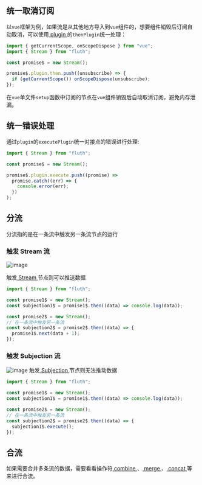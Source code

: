 ## 统一取消订阅

以`vue`框架为例，如果流是从其他地方导入到`vue`组件的，想要组件销毁后订阅自动取消，可以使用[ plugin ](/cn/api/stream#plugin)的`thenPlugin`统一处理：

```javascript
import { getCurrentScope, onScopeDispose } from "vue";
import { Stream } from "fluth";

const promise$ = new Stream();

promise$.plugin.then.push((unsubscribe) => {
  if (getCurrentScope()) onScopeDispose(unsubscribe);
});
```

在`vue`单文件`setup`函数中订阅的节点在`vue`组件销毁后自动取消订阅，避免内存泄漏。

## 统一错误处理

通过`plugin`的`executePlugin`统一对接点的错误进行处理:

```javascript
import { Stream } from "fluth";

const promise$ = new Stream();

promise$.plugin.execute.push((promise) =>
  promise.catch((err) => {
    console.error(err);
  })
);
```

## 分流

分流指的是在一条流中触发另一条流节点的运行

### 触发 Stream 流

![image](/branching-stream.drawio.png)

触发[ Stream ](/cn/api/stream#stream)节点则可以推送数据

```typescript
import { Stream } from "fluth";

const promise1$ = new Stream();
const subjection1$ = promise1$.then((data) => console.log(data));

const promise2$ = new Stream();
// 在一条流中触发另一条流
const subjection2$ = promise2$.then((data) => {
  promise1$.next(data + 1);
});
```

### 触发 Subjection 流

![image](/branching-subjection.drawio.png)
触发[ Subjection ](/cn/api/stream#subjection)节点则无法推动数据

```typescript
import { Stream } from "fluth";

const promise1$ = new Stream();
const subjection1$ = promise1$.then((data) => console.log(data));

const promise2$ = new Stream();
// 在一条流中触发另一条流
const subjection2$ = promise2$.then((data) => {
  subjection1$.execute();
});
```

## 合流

如果需要合并多条流的数据，需要看看操作符[ combine ](/cn/api/operator/combine)、[ merge ](/cn/api/operator/merge)、[ concat ](/cn/api/operator/concat)等来进行合流。
